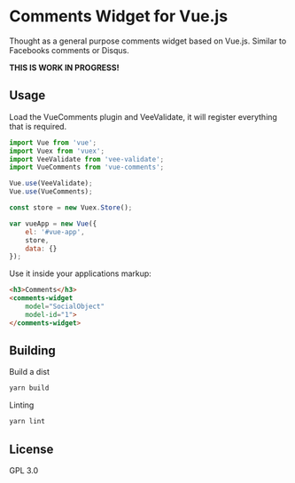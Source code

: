 # Comments Widget for Vue.js

Thought as a general purpose comments widget based on Vue.js. Similar to Facebooks comments or Disqus.

**THIS IS WORK IN PROGRESS!**

## Usage

Load the VueComments plugin and VeeValidate, it will register everything that is required.

```js
import Vue from 'vue';
import Vuex from 'vuex';
import VeeValidate from 'vee-validate';
import VueComments from 'vue-comments';

Vue.use(VeeValidate);
Vue.use(VueComments);

const store = new Vuex.Store();

var vueApp = new Vue({
	el: '#vue-app',
	store,
	data: {}
});

```

Use it inside your applications markup:


```html
<h3>Comments</h3>
<comments-widget
	model="SocialObject"
	model-id="1">
</comments-widget>
```

## Building

Build a dist

```sh
yarn build
```

Linting


```sh
yarn lint
```

## License

GPL 3.0
